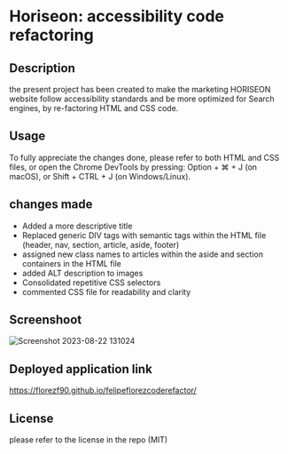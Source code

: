 # Horiseon: accessibility code refactoring

## Description
the present project has been created to make the marketing HORISEON website follow accessibility standards and be more optimized for Search engines, by re-factoring HTML and CSS code.


## Usage
To fully appreciate the changes done, please refer to both HTML and CSS files, or open the Chrome DevTools by pressing:  Option + ⌘ + J (on macOS), or Shift + CTRL + J (on Windows/Linux).

## changes made
- Added a more descriptive title
-  Replaced generic DIV tags with semantic tags within the HTML file (header, nav, section, article, aside, footer)
- assigned new class names to articles within the aside and section containers in the HTML file
- added ALT description to images
- Consolidated repetitive CSS selectors
- commented CSS file for readability and clarity

## Screenshoot

![Screenshot 2023-08-22 131024](https://github.com/florezf90/felipeflorezcoderefactor/assets/137563726/11f6718b-8455-4c8c-9765-0ac213a4fb47)

## Deployed application link

https://florezf90.github.io/felipeflorezcoderefactor/

## License

please refer to the license in the repo (MIT)